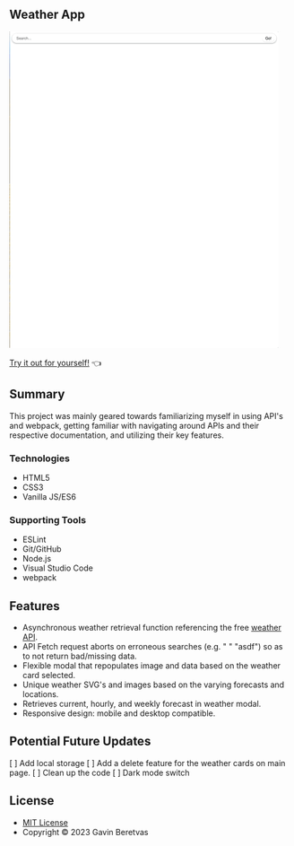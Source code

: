 ## Weather App


![Weather Gif](weather_app.gif)

[Try it out for yourself!](https://gavinberetvas.github.io/weatherApp/) :point_left:

## Summary 

This project was mainly geared towards familiarizing myself in using API's and webpack, getting familiar with navigating around APIs and their respective documentation, and utilizing their key features. 

### Technologies

* HTML5
* CSS3
* Vanilla JS/ES6

### Supporting Tools

* ESLint
* Git/GitHub
* Node.js 
* Visual Studio Code
* webpack

## Features

* Asynchronous weather retrieval function referencing the free [weather API](https://www.weatherapi.com/).
* API Fetch request aborts on erroneous searches (e.g. " " "asdf") so as to not return bad/missing data.
* Flexible modal that repopulates image and data based on the weather card selected. 
* Unique weather SVG's and images based on the varying forecasts and locations.
* Retrieves current, hourly, and weekly forecast in weather modal.
* Responsive design: mobile and desktop compatible. 


## Potential Future Updates

[ ] Add local storage
[ ] Add a delete feature for the weather cards on main page.
[ ] Clean up the code
[ ] Dark mode switch

## License

* [MIT License](https://opensource.org/license/mit/)
* Copyright © 2023 Gavin Beretvas
